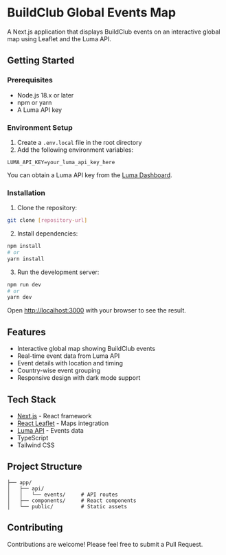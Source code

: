 # BuildClub Global Events Map

A Next.js application that displays BuildClub events on an interactive global map using Leaflet and the Luma API.

## Getting Started

### Prerequisites

- Node.js 18.x or later
- npm or yarn
- A Luma API key

### Environment Setup

1. Create a `.env.local` file in the root directory
2. Add the following environment variables:

```env
LUMA_API_KEY=your_luma_api_key_here
```

You can obtain a Luma API key from the [Luma Dashboard](https://lu.ma/settings/api).

### Installation

1. Clone the repository:
```bash
git clone [repository-url]
```

2. Install dependencies:
```bash
npm install
# or
yarn install
```

3. Run the development server:
```bash
npm run dev
# or
yarn dev
```

Open [http://localhost:3000](http://localhost:3000) with your browser to see the result.

## Features

- Interactive global map showing BuildClub events
- Real-time event data from Luma API
- Event details with location and timing
- Country-wise event grouping
- Responsive design with dark mode support

## Tech Stack

- [Next.js](https://nextjs.org/) - React framework
- [React Leaflet](https://react-leaflet.js.org/) - Maps integration
- [Luma API](https://lu.ma/api) - Events data
- TypeScript
- Tailwind CSS

## Project Structure

```
├── app/
│   ├── api/
│   │   └── events/     # API routes
│   ├── components/     # React components
│   └── public/         # Static assets
```

## Contributing

Contributions are welcome! Please feel free to submit a Pull Request.

